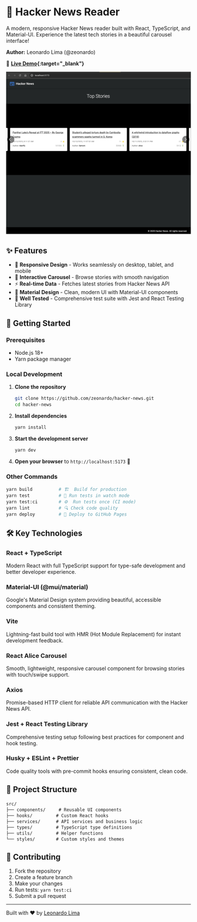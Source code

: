 # 📰 Hacker News Reader

A modern, responsive Hacker News reader built with React, TypeScript, and Material-UI. Experience the latest tech stories in a beautiful carousel interface! 

**Author:** Leonardo Lima (@zeonardo)

🌟 **[Live Demo](https://zeonardo.github.io/hacker-news/){:target="_blank"}**

![Hacker News Reader](./public/hacker-news.jpg)

## ✨ Features

- 📱 **Responsive Design** - Works seamlessly on desktop, tablet, and mobile
- 🎠 **Interactive Carousel** - Browse stories with smooth navigation
- ⚡ **Real-time Data** - Fetches latest stories from Hacker News API
- 🎨 **Material Design** - Clean, modern UI with Material-UI components
- 🧪 **Well Tested** - Comprehensive test suite with Jest and React Testing Library

## 🚀 Getting Started

### Prerequisites
- Node.js 18+ 
- Yarn package manager

### Local Development

1. **Clone the repository**
   ```bash
   git clone https://github.com/zeonardo/hacker-news.git
   cd hacker-news
   ```

2. **Install dependencies**
   ```bash
   yarn install
   ```

3. **Start the development server**
   ```bash
   yarn dev
   ```

4. **Open your browser** to `http://localhost:5173` 🎉

### Other Commands

```bash
yarn build          # 🏗️  Build for production
yarn test           # 🧪 Run tests in watch mode
yarn test:ci        # ⚙️  Run tests once (CI mode)
yarn lint           # 🔍 Check code quality
yarn deploy         # 🚀 Deploy to GitHub Pages
```

## 🛠️ Key Technologies

### **React + TypeScript**
Modern React with full TypeScript support for type-safe development and better developer experience.

### **Material-UI (@mui/material)**
Google's Material Design system providing beautiful, accessible components and consistent theming.

### **Vite**
Lightning-fast build tool with HMR (Hot Module Replacement) for instant development feedback.

### **React Alice Carousel**
Smooth, lightweight, responsive carousel component for browsing stories with touch/swipe support.

### **Axios**
Promise-based HTTP client for reliable API communication with the Hacker News API.

### **Jest + React Testing Library**
Comprehensive testing setup following best practices for component and hook testing.

### **Husky + ESLint + Prettier**
Code quality tools with pre-commit hooks ensuring consistent, clean code.

## 📖 Project Structure

```
src/
├── components/     # Reusable UI components
├── hooks/         # Custom React hooks
├── services/      # API services and business logic
├── types/         # TypeScript type definitions
├── utils/         # Helper functions
└── styles/        # Custom styles and themes
```

## 🤝 Contributing

1. Fork the repository
2. Create a feature branch
3. Make your changes
4. Run tests: `yarn test:ci`
5. Submit a pull request

---

Built with ❤️ by [Leonardo Lima](https://github.com/zeonardo)
